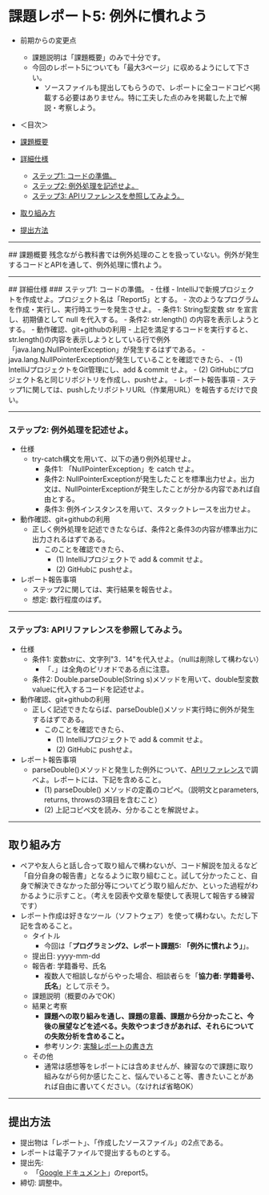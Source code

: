 # 課題レポート5: 例外に慣れよう

- 前期からの変更点
  - 課題説明は「課題概要」のみで十分です。
  - 今回のレポート5についても「最大3ページ」に収めるようにして下さい。
    - ソースファイルも提出してもらうので、レポートに全コードコピペ掲載する必要はありません。特に工夫した点のみを掲載した上で解説・考察しよう。

- ＜目次＞
- <a href="#abst">課題概要</a>
- <a href="#details">詳細仕様</a>
  - <a href="#details_step1">ステップ1: コードの準備。</a>
  - <a href="#details_step2">ステップ2: 例外処理を記述せよ。</a>
  - <a href="#details_step3">ステップ3: APIリファレンスを参照してみよう。</a>
- <a href="#report">取り組み方</a>
- <a href="#submit">提出方法</a>

<hr>
## <a name="abst">課題概要</a>
残念ながら教科書では例外処理のことを扱っていない。例外が発生するコードとAPIを通して、例外処理に慣れよう。

<hr>
## <a name="details">詳細仕様</a>
### <a name="details_step1">ステップ1: コードの準備。</a>
- 仕様
  - IntelliJで新規プロジェクトを作成せよ。プロジェクト名は「Report5」とする。
    - 次のようなプログラムを作成・実行し、実行時エラーを発生させよ。
      - 条件1: String型変数 str を宣言し、初期値として null を代入する。
      - 条件2: str.length() の内容を表示しようとする。
- 動作確認、git+githubの利用
  - 上記を満足するコードを実行すると、str.length()の内容を表示しようとしている行で例外「java.lang.NullPointerException」が発生するはずである。
    - java.lang.NullPointerExceptionが発生していることを確認できたら、
      - (1) IntelliJプロジェクトをGit管理にし、add & commit せよ。
      - (2) GitHubにプロジェクト名と同じリポジトリを作成し、pushせよ。
- レポート報告事項
  - ステップ1に関しては、pushしたリポジトリURL（作業用URL）を報告するだけで良い。

<hr>

### <a name="details_step2">ステップ2: 例外処理を記述せよ。</a>
- 仕様
  - try-catch構文を用いて、以下の通り例外処理せよ。
    - 条件1: 「NullPointerException」を catch せよ。
    - 条件2: NullPointerExceptionが発生したことを標準出力せよ。出力文は、NullPointerExceptionが発生したことが分かる内容であれば自由とする。
    - 条件3: 例外インスタンスを用いて、スタックトレースを出力せよ。
- 動作確認、git+githubの利用
  - 正しく例外処理を記述できたならば、条件2と条件3の内容が標準出力に出力されるはずである。
    - このことを確認できたら、
      - (1) IntelliJプロジェクトで add & commit せよ。
      - (2) GitHubに pushせよ。
- レポート報告事項
  - ステップ2に関しては、実行結果を報告せよ。
  - 想定: 数行程度のはず。

<hr>

### <a name="details_step3">ステップ3: APIリファレンスを参照してみよう。</a>
- 仕様
  - 条件1: 変数strに、文字列"3．14"を代入せよ。（nullは削除して構わない）
    - 「．」は全角のピリオドである点に注意。
  - 条件2: Double.parseDouble(String s)メソッドを用いて、double型変数valueに代入するコードを記述せよ。
- 動作確認、git+githubの利用
  - 正しく記述できたならば、parseDouble()メソッド実行時に例外が発生するはずである。
    - このことを確認できたら、
      - (1) IntelliJプロジェクトで add & commit せよ。
      - (2) GitHubに pushせよ。
- レポート報告事項
  - parseDouble()メソッドと発生した例外について、[APIリファレンス](http://docs.oracle.com/javase/8/docs/api/)で調べよ。レポートには、下記を含めること。
    - (1) parseDouble() メソッドの定義のコピペ。（説明文とparameters, returns, throwsの3項目を含むこと）
    - (2) 上記コピペ文を読み、分かることを解説せよ。

<hr>

## <a name="report">取り組み方</a>
- ペアや友人らと話し合って取り組んで構わないが、コード解説を加えるなど「自分自身の報告書」となるように取り組むこと。試して分かったこと、自身で解決できなかった部分等についてどう取り組んだか、といった過程がわかるように示すこと。（考えを図表や文章を駆使して表現して報告する練習です）
- レポート作成は好きなツール（ソフトウェア）を使って構わない。ただし下記を含めること。
  - タイトル
    - 今回は「**プログラミング2、レポート課題5: 「例外に慣れよう」**」。
  - 提出日: yyyy-mm-dd
  - 報告者: 学籍番号、氏名
    - 複数人で相談しながらやった場合、相談者らを「**協力者: 学籍番号、氏名**」として示そう。
  - 課題説明（概要のみでOK）
  - 結果と考察
    - **課題への取り組みを通し、課題の意義、課題から分かったこと、今後の展望などを述べる。失敗やつまづきがあれば、それらについての失敗分析を含めること。**
    - 参考リンク: [実験レポートの書き方](http://www.report.gusoku.net/jikken/jikkenreport.html)
  - その他
    - 通常は感想等をレポートには含めませんが、練習なので課題に取り組みながら何か感じたこと、悩んでいること等、書きたいことがあれば自由に書いてください。（なければ省略OK）

<hr>

## <a name="submit">提出方法</a>
- 提出物は「レポート」、「作成したソースファイル」の2点である。
- レポートは電子ファイルで提出するものとする。
- 提出先:
  - 「<a href="https://drive.google.com/a/ie.u-ryukyu.ac.jp/folderview?id=0B8oAeomiuJo-OFUxYjNyT083OGM&usp=sharing">Google ドキュメント</a>」のreport5。
- 締切: 調整中。
